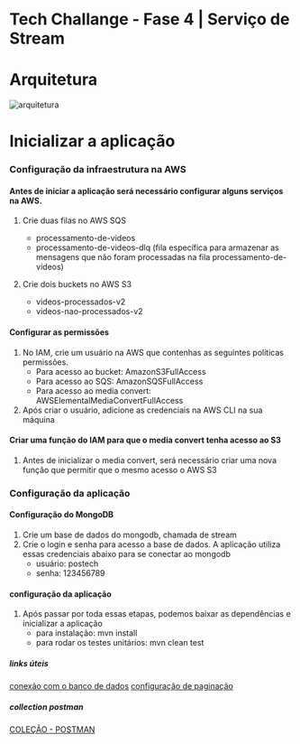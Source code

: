 # Tech Challange - Fase 4 | Serviço de Stream

# Arquitetura
![arquitetura](https://firebasestorage.googleapis.com/v0/b/app-english-class.appspot.com/o/postech-fase4%2Fservico-stream-de-videos.png?alt=media&token=44562634-f897-4a30-acdb-70616c862270)

# Inicializar a aplicação

### Configuração da infraestrutura na AWS

#### Antes de iniciar a aplicação será necessário configurar alguns serviços na AWS. 
1. Crie duas filas no AWS SQS
    - processamento-de-videos
    - processamento-de-videos-dlq (fila específica para armazenar as mensagens que não foram processadas na fila processamento-de-videos)
      
2. Crie dois buckets no AWS S3
    - videos-processados-v2
    - videos-nao-processados-v2
      
#### Configurar as permissões 

1. No IAM, crie um usuário na AWS que contenhas as seguintes políticas permissões.
    - Para acesso ao bucket: AmazonS3FullAccess 
    - Para acesso ao SQS: AmazonSQSFullAccess
    - Para acesso ao media convert: AWSElementalMediaConvertFullAccess
2. Após criar o usuário, adicione as credenciais na AWS CLI na sua máquina
      
#### Criar uma função do IAM para que o media convert tenha acesso ao S3
1. Antes de inicializar o media convert, será necessário criar uma nova função que permitir que o mesmo acesso o AWS S3

### Configuração da aplicação

#### Configuração do MongoDB
1. Crie um base de dados do mongodb, chamada de stream
2. Crie o login e senha para acesso a base de dados. A aplicação utiliza essas credenciais abaixo para se conectar ao mongodb
    - usuário: postech
    - senha: 123456789

#### configuração da aplicação
1. Após passar por toda essas etapas, podemos baixar as dependências e inicializar a aplicação
    - para instalação: mvn install
    - para rodar os testes unitários: mvn clean test


 ##### links úteis
 [conexão com o banco de dados](https://github.com/JonasBarros1998/videostream/blob/main/src/main/java/com/br/fiap/videostream/infra/bancodedados/conexao/Conexao.java)
 [configuração de paginação](https://github.com/JonasBarros1998/videostream/blob/main/src/main/java/com/br/fiap/videostream/infra/bancodedados/paginacao/PaginacaoHandler.java)


 ##### collection postman
 [COLEÇÃO - POSTMAN](https://firebasestorage.googleapis.com/v0/b/app-english-class.appspot.com/o/postech-fase4%2Fvideo-stream.postman_collection.json?alt=media&token=434cc55f-bc34-4bf3-bcaa-076fd584cfd2)

